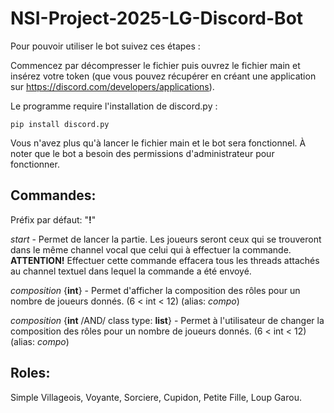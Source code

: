 # NSI-Project-2025-LG-Discord-Bot

Pour pouvoir utiliser le bot suivez ces étapes :

Commencez par décompresser le fichier puis ouvrez le fichier main et insérez votre token (que vous pouvez récupérer en créant une application sur https://discord.com/developers/applications). 

Le programme require l'installation de discord.py :
```
pip install discord.py
```
Vous n'avez plus qu'à lancer le fichier main et le bot sera fonctionnel. 
À noter que le bot a besoin des permissions d'administrateur pour fonctionner.

## Commandes:

Préfix par défaut: "**!**"

*start* - Permet de lancer la partie. Les joueurs seront ceux qui se trouveront dans le même channel vocal que celui qui à effectuer la commande.
**ATTENTION!** Effectuer cette commande effacera tous les threads attachés au channel textuel dans lequel la commande a été envoyé.

*composition* {**int**} - Permet d'afficher la composition des rôles pour un nombre de joueurs donnés. (6 < int < 12)
(alias: *compo*)

*composition* {**int** /AND/ class type: **list**} - Permet à l'utilisateur de changer la composition des rôles pour un nombre de joueurs donnés. (6 < int < 12)
(alias: *compo*)


## Roles:
Simple Villageois,
Voyante,
Sorciere,
Cupidon,
Petite Fille,
Loup Garou.
